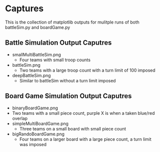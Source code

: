 # Captures
This is the collection of matplotlib outputs for mulitple runs of both battleSim.py and boardGame.py

## Battle Simulation Output Caputres

* smallMultiBattleSim.png
  * Four teams with small troop counts
* battleSim.png
  * Two teams with a large troop count with a turn limit of 100 imposed
* deepBattleSim.png
  * Similar to battleSim without a turn limit imposed
## Board Game Simulation Output Caputres
* binaryBoardGame.png
 * Two teams with a small piece count, purple X is when a taken blue/red overlap
* simpleMultiBoardGame.png
  * Three teams on a small board with small piece count
* bigRandoBoardGame.png
  * Four teams on a larger board with a large piece count, a turn limit was imposed
